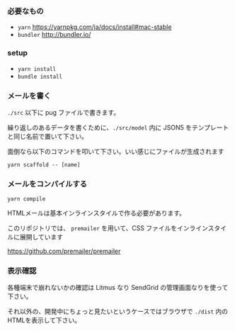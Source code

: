 ### 必要なもの

- `yarn` https://yarnpkg.com/ja/docs/install#mac-stable
- `bundler` http://bundler.io/

### setup

- `yarn install`
- `bundle install`

### メールを書く

`./src` 以下に pug ファイルで書きます。

繰り返しのあるデータを書くために、`./src/model` 内に JSON5 をテンプレートと同じ名前で置いて下さい。

面倒なら以下のコマンドを叩いて下さい。いい感じにファイルが生成されます

```
yarn scaffold -- [name]
```

### メールをコンパイルする

```
yarn compile
```

HTMLメールは基本インラインスタイルで作る必要があります。

このリポジトリでは、 `premailer` を用いて、CSS ファイルをインラインスタイルに展開しています

https://github.com/premailer/premailer

### 表示確認

各種端末で崩れないかの確認は Litmus なり SendGrid の管理画面なりを使って下さい。

それ以外の、開発中にちょっと見たいというケースではブラウザで `./dist` 内のHTMLを表示して下さい。
